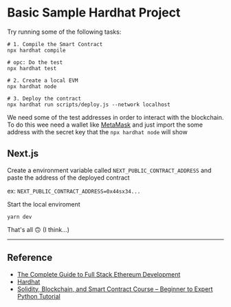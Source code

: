 # Basic Sample Hardhat Project

Try running some of the following tasks:

```shell
# 1. Compile the Smart Contract
npx hardhat compile

# opc: Do the test
npx hardhat test

# 2. Create a local EVM
npx hardhat node

# 3. Deploy the contract
npx hardhat run scripts/deploy.js --network localhost
```

We need some of the test addresses in order to interact with the blockchain.
To do this wee need a wallet like [MetaMask](https://metamask.io) and just
import the some address with the secret key that the `npx hardhat node` will show

## Next.js

Create a environment variable called `NEXT_PUBLIC_CONTRACT_ADDRESS` and
paste the address of the deployed contract

ex: `NEXT_PUBLIC_CONTRACT_ADDRESS=0x44sx34...`

Start the local enviroment

`yarn dev`

That's all 🙃 (I think...)

---

## Reference

- [The Complete Guide to Full Stack Ethereum Development ](https://dev.to/dabit3/the-complete-guide-to-full-stack-ethereum-development-3j13)
- [Hardhat](https://hardhat.org/getting-started/)
- [Solidity, Blockchain, and Smart Contract Course – Beginner to Expert Python Tutorial](https://www.youtube.com/watch?v=M576WGiDBdQ)
